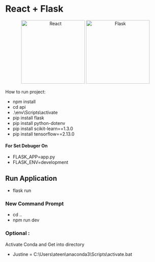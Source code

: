 # React + Flask 
<p align="center">
  <img width="200" src="https://upload.wikimedia.org/wikipedia/commons/thumb/a/a7/React-icon.svg/1150px-React-icon.svg.png" alt="React">
  <img width="200" src="https://upload.wikimedia.org/wikipedia/commons/thumb/3/3c/Flask_logo.svg/1280px-Flask_logo.svg.png" alt="Flask">
</p>

How to run project:
- npm install
- cd api
- .\env\Scripts\activate 
- pip install flask
- pip install python-dotenv
- pip install scikit-learn==1.3.0
- pip install tensorflow==2.13.0

#### For Set Debuger On
- FLASK_APP=app.py
- FLASK_ENV=development

## Run Application
- flask run

### New Command Prompt
- cd ..
- npm run dev

### Optional :
Activate Conda and Get into directory
- Justine = C:\Users\ateen\anaconda3\Scripts\activate.bat